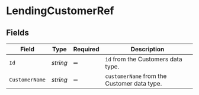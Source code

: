 # LendingCustomerRef


## Fields

| Field                                       | Type                                        | Required                                    | Description                                 |
| ------------------------------------------- | ------------------------------------------- | ------------------------------------------- | ------------------------------------------- |
| `Id`                                        | *string*                                    | :heavy_minus_sign:                          | `id` from the Customers data type.          |
| `CustomerName`                              | *string*                                    | :heavy_minus_sign:                          | `customerName` from the Customer data type. |